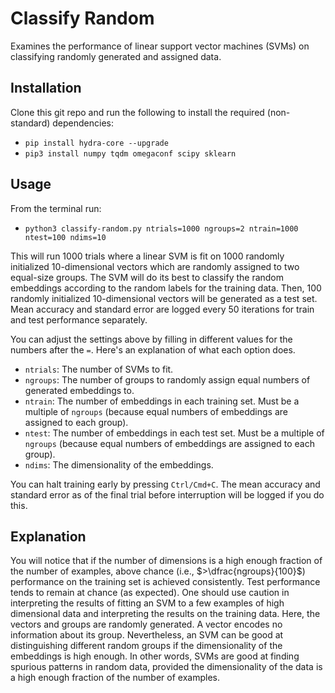 # Classify Random

Examines the performance of linear support vector machines (SVMs) on classifying randomly generated and assigned data.

## Installation

Clone this git repo and run the following to install the required (non-standard) dependencies:

  - `pip install hydra-core --upgrade`  
  - `pip3 install numpy tqdm omegaconf scipy sklearn`

## Usage

From the terminal run:
  - `python3 classify-random.py ntrials=1000 ngroups=2 ntrain=1000 ntest=100 ndims=10`
  
This will run 1000 trials where a linear SVM is fit on 1000 randomly initialized 10-dimensional vectors which are randomly assigned to two equal-size groups. The SVM will do its best to classify the random embeddings according to the random labels for the training data. Then, 100 randomly initialized 10-dimensional vectors will be generated as a test set. Mean accuracy and standard error are logged every 50 iterations for train and test performance separately.

You can adjust the settings above by filling in different values for the numbers after the `=`. Here's an explanation of what each option does.

  - `ntrials`: The number of SVMs to fit.
  - `ngroups`: The number of groups to randomly assign equal numbers of generated embeddings to.
  - `ntrain`: The number of embeddings in each training set. Must be a multiple of `ngroups` (because equal numbers of embeddings are assigned to each group).
  - `ntest`: The number of embeddings in each test set. Must be a multiple of `ngroups` (because equal numbers of embeddings are assigned to each group).
  - `ndims`: The dimensionality of the embeddings.
  
You can halt training early by pressing `Ctrl/Cmd+C`. The mean accuracy and standard error as of the final trial before interruption will be logged if you do this.
  
## Explanation

You will notice that if the number of dimensions is a high enough fraction of the number of examples, above chance (i.e., $>\dfrac{ngroups}{100}$) performance on the training set is achieved consistently. Test performance tends to remain at chance (as expected). One should use caution in interpreting the results of fitting an SVM to a few examples of high dimensional data and interpreting the results on the training data. Here, the vectors and groups are randomly generated. A vector encodes no information about its group. Nevertheless, an SVM can be good at distinguishing different random groups if the dimensionality of the embeddings is high enough. In other words, SVMs are good at finding spurious patterns in random data, provided the dimensionality of the data is a high enough fraction of the number of examples.
